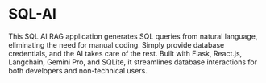 # SQL-AI
 This SQL AI RAG application generates SQL queries from natural language, eliminating the need for manual coding. Simply provide database credentials, and the AI takes care of the rest. Built with Flask, React.js, Langchain, Gemini Pro, and SQLite, it streamlines database interactions for both developers and non-technical users.
